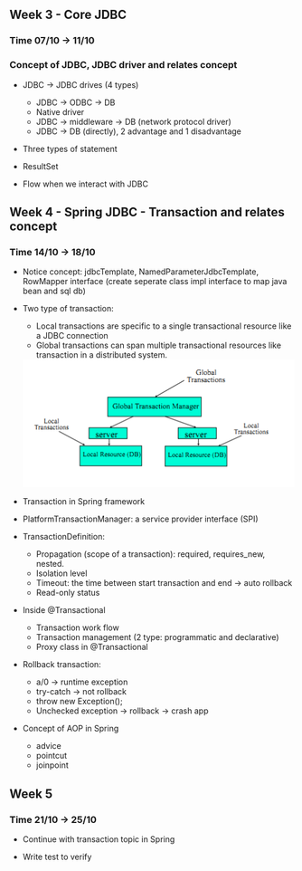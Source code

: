 ## Week 3 - Core JDBC

### Time 07/10 -> 11/10

### Concept of JDBC, JDBC driver and relates concept

+ JDBC -> JDBC drives (4 types)

    + JDBC -> ODBC -> DB
    + Native driver
    + JDBC -> middleware -> DB (network protocol driver)
    + JDBC -> DB (directly), 2 advantage and 1 disadvantage

+ Three types of statement

+ ResultSet

+ Flow when we interact with JDBC

## Week 4 - Spring JDBC - Transaction and relates concept

### Time 14/10 -> 18/10 

+ Notice concept: jdbcTemplate, NamedParameterJdbcTemplate, RowMapper interface (create seperate class impl interface to map java bean and sql db) 
+ Two type of transaction:
  + Local transactions are specific to a single transactional resource like a JDBC connection
  + Global transactions can span multiple transactional resources like transaction in a distributed system.
  
  <div align="center">
    <img src="media/tx_type.png" />
  </div>

+ Transaction in Spring framework

+ PlatformTransactionManager: a service provider interface (SPI)

+ TransactionDefinition:
  + Propagation (scope of a transaction): required, requires_new, nested.
  + Isolation level
  + Timeout: the time between start transaction and end -> auto rollback
  + Read-only status 

+ Inside @Transactional
  + Transaction work flow
  + Transaction management (2 type: programmatic and declarative)
  + Proxy class in @Transactional

+ Rollback transaction: 
  + a/0 -> runtime exception
  + try-catch -> not rollback
  + throw new Exception(); 
  + Unchecked exception -> rollback -> crash app

+ Concept of AOP in Spring
  + advice
  + pointcut
  + joinpoint

## Week 5

### Time 21/10 -> 25/10

+ Continue with transaction topic in Spring

+ Write test to verify